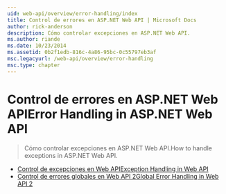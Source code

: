 ```yaml
---
uid: web-api/overview/error-handling/index
title: Control de errores en ASP.NET Web API | Microsoft Docs
author: rick-anderson
description: Cómo controlar excepciones en ASP.NET Web API.
ms.author: riande
ms.date: 10/23/2014
ms.assetid: 0b2f1edb-816c-4a86-95bc-0c55797eb3af
msc.legacyurl: /web-api/overview/error-handling
msc.type: chapter
---
```

<a name="error-handling-in-aspnet-web-api"></a><span data-ttu-id="9cffa-103">Control de errores en ASP.NET Web API</span><span class="sxs-lookup"><span data-stu-id="9cffa-103">Error Handling in ASP.NET Web API</span></span>
====================
> <span data-ttu-id="9cffa-104">Cómo controlar excepciones en ASP.NET Web API.</span><span class="sxs-lookup"><span data-stu-id="9cffa-104">How to handle exceptions in ASP.NET Web API.</span></span>


- [<span data-ttu-id="9cffa-105">Control de excepciones en Web API</span><span class="sxs-lookup"><span data-stu-id="9cffa-105">Exception Handling in Web API</span></span>](exception-handling.md)
- [<span data-ttu-id="9cffa-106">Control de errores globales en Web API 2</span><span class="sxs-lookup"><span data-stu-id="9cffa-106">Global Error Handling in Web API 2</span></span>](web-api-global-error-handling.md)
